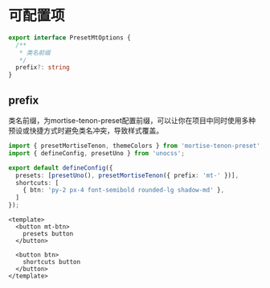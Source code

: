 # 可配置项

```ts
export interface PresetMtOptions {
  /**
   * 类名前缀
   */
  prefix?: string
}
```

## prefix

类名前缀，为mortise-tenon-preset配置前缀，可以让你在项目中同时使用多种预设或快捷方式时避免类名冲突，导致样式覆盖。

```ts
import { presetMortiseTenon, themeColors } from 'mortise-tenon-preset';
import { defineConfig, presetUno } from 'unocss';

export default defineConfig({
  presets: [presetUno(), presetMortiseTenon({ prefix: 'mt-' })],
  shortcuts: [
    { btn: 'py-2 px-4 font-semibold rounded-lg shadow-md' },
  ]
});
```

```vue
<template>
  <button mt-btn>
    presets button
  </button>

  <button btn>
    shortcuts button
  </button>
</template>
```
